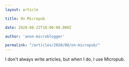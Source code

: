 ```yaml
---
layout: article

title: On Micropub

date: 2020-08-22T18:00:00.000Z

author: 'anon-microblogger'

permalink: "/articles/2020/08/on-micropub/"
---
```


I don't always write articles, but when I do, I use Micropub.
